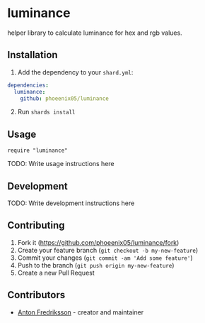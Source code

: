 # luminance

helper library to calculate luminance for hex and rgb values.

## Installation

1. Add the dependency to your `shard.yml`:

  ```yaml
  dependencies:
    luminance:
      github: phoeenix05/luminance
  ```

2. Run `shards install`

## Usage

```crystal
require "luminance"
```

TODO: Write usage instructions here

## Development

TODO: Write development instructions here

## Contributing

1. Fork it (<https://github.com/phoeenix05/luminance/fork>)
2. Create your feature branch (`git checkout -b my-new-feature`)
3. Commit your changes (`git commit -am 'Add some feature'`)
4. Push to the branch (`git push origin my-new-feature`)
5. Create a new Pull Request

## Contributors

- [Anton Fredriksson](https://github.com/phoeenix05) - creator and maintainer
